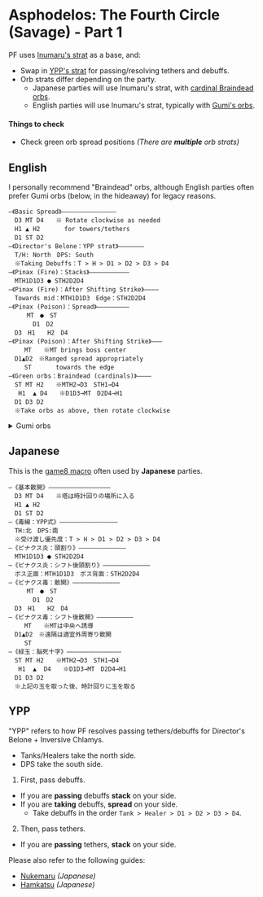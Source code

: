 # Asphodelos: The Fourth Circle (Savage) - Part 1

PF uses [Inumaru's strat](https://www.youtube.com/watch?v=LtrXblj9mJo) as a base, and:

- Swap in [YPP's strat](#ypp) for passing/resolving tethers and debuffs.
- Orb strats differ depending on the party.
    - Japanese parties will use Inumaru's strat, with [cardinal Braindead orbs](https://youtu.be/wq3lMm5Osu0?t=437).
    - English parties will use Inumaru's strat, typically with [Gumi's orbs](https://clips.twitch.tv/HedonisticLitigiousEyeballKippa-DwseFBSlll7XJjC1).

#### Things to check

- Check green orb spread positions *(There are **multiple** orb strats)*

## English
I personally recommend "Braindead" orbs, although English parties often prefer Gumi orbs (below, in the hideaway) for legacy reasons.
```
―《Basic Spread》―――――――――――――――
　D3 MT D4　　※ Rotate clockwise as needed
　H1 ▲ H2　　　　for towers/tethers
　D1 ST D2
―《Director's Belone：YPP strat》―――――――
　T/H: North　DPS: South
　※Taking Debuffs：T > H > D1 > D2 > D3 > D4
―《Pinax (Fire)：Stacks》―――――――――――
　MTH1D1D3 ● STH2D2D4
―《Pinax (Fire)：After Shifting Strike》――――
　Towards mid：MTH1D1D3　Edge：STH2D2D4
―《Pinax (Poison)：Spread》―――――――――
　　　MT　●　ST
　　　　D1　D2
　D3　H1　　H2　D4
―《Pinax (Poison)：After Shifting Strike》―――
　　 MT　　※MT brings boss center
　D1▲D2　※Ranged spread appropriately
　　 ST　　　　towards the edge
―《Green orbs：Braindead (cardinals)》――――
　ST MT H2　　※MTH2→D3　STH1→D4
　 H1  ▲ D4　　※D1D3→MT　D2D4→H1
　D1 D3 D2
　※Take orbs as above, then rotate clockwise
```

<details>
  <summary>Gumi orbs</summary>

<pre><code>
―《Basic Spread》―――――――――――――――
　D3 MT D4　　※ Rotate clockwise as needed
　H1 ▲ H2　　　　for towers/tethers
　D1 ST D2
―《Director's Belone：YPP strat》―――――――
　T/H: North　DPS: South
　※Taking Debuffs：T > H > D1 > D2 > D3 > D4
―《Pinax (Fire)：Stacks》―――――――――――
　MTH1D1D3 ● STH2D2D4
―《Pinax (Fire)：After Shifting Strike》――――
　Towards mid：MTH1D1D3　Edge：STH2D2D4
―《Pinax (Poison)：Spread》―――――――――
　　　MT　●　ST
　　　　D1　D2
　D3　H1　　H2　D4
―《Pinax (Poison)：After Shifting Strike》―――
　　 MT　　※MT brings boss center
　D1▲D2　※Ranged spread appropriately
　　 ST　　　　towards the edge
―《Green orbs：Gumi》――――――――――――
　D4 MT H1　　※MTH1→D1　STH2→D3
　 D3  ▲ ST　　※D1D2→MT　D3D4→ST
　D2 D1 H2
　※Take orbs as above, then rotate clockwise
</code></pre>

</details>

## Japanese

This is the [game8 macro](https://game8.jp/ff14/421350) often used by **Japanese** parties.
```
―《基本散開》―――――――――――――――――
　D3 MT D4　　※塔は時計回りの場所に入る
　H1 ▲ H2
　D1 ST D2
―《毒線：YPP式》――――――――――――――――
　TH:北　DPS:南
　※受け渡し優先度：T > H > D1 > D2 > D3 > D4
―《ピナクス炎：頭割り》―――――――――――――
　MTH1D1D3 ● STH2D2D4
―《ピナクス炎：シフト後頭割り》―――――――――――――
　ボス正面：MTH1D1D3　ボス背面：STH2D2D4
―《ピナクス毒：散開》―――――――――――――
　　　MT　●　ST
　　　　D1　D2
　D3　H1　　H2　D4
―《ピナクス毒：シフト後散開》――――――――――
　　 MT　　※MTは中央へ誘導
　D1▲D2　※遠隔は適宜外周寄り散開
　　 ST
―《緑玉：脳死十字》―――――――――――――――
　ST MT H2　　※MTH2→D3　STH1→D4
　 H1  ▲  D4　　※D1D3→MT　D2D4→H1
　D1 D3 D2
　※上記の玉を取った後、時計回りに玉を取る
```

## YPP

"YPP" refers to how PF resolves passing tethers/debuffs for Director's Belone + Inversive Chlamys.

- Tanks/Healers take the north side.
- DPS take the south side.

1. First, pass debuffs.
  - If you are **passing** debuffs **stack** on your side.
  - If you are **taking** debuffs, **spread** on your side.
    - Take debuffs in the order `Tank > Healer > D1 > D2 > D3 > D4`.

2. Then, pass tethers.
  - If you are **passing** tethers, **stack** on your side.

Please also refer to the following guides:

- [Nukemaru](https://youtu.be/wq3lMm5Osu0?t=36) *(Japanese)*
- [Hamkatsu](https://youtu.be/-PlvK8M6h-w) *(Japanese)*
